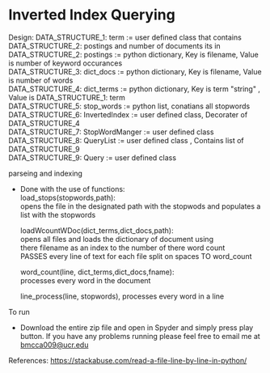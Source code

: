 # Inverted Index Querying 

Design:
DATA_STRUCTURE_1: term        := user defined class that contains DATA_STRUCTURE_2: postings and number of documents its in <br/>
DATA_STRUCTURE_2: postings    := python dictionary, Key is filename, Value is number of keyword occurances <br/>
DATA_STRUCTURE_3: dict_docs   := python dictionary, Key is filename, Value is number of words <br/>
DATA_STRUCTURE_4: dict_terms  := python dictionary, Key is term "string" , Value is DATA_STRUCTURE_1: term <br/>
DATA_STRUCTURE_5: stop_words  := python list, conatians all stopwords <br/>
DATA_STRUCTURE_6: InvertedIndex   := user defined class, Decorater of DATA_STRUCTURE_4 <br/>
DATA_STRUCTURE_7: StopWordManger  := user defined class <br/>
DATA_STRUCTURE_8: QueryList       := user defined class , Contains list of DATA_STRUCTURE_9 <br/>
DATA_STRUCTURE_9: Query           := user defined class <br/>

parseing and indexing <br/>
 - Done with the use of functions: <br/>
     load_stops(stopwords,path): <br/>
          opens the file in the designated path with the stopwods and populates a list with the stopwords <br/>
        
     loadWcountWDoc(dict_terms,dict_docs,path): <br/>
           opens all files and loads the dictionary of document using <br/>
           there filename as an index to the number of there word count <br/>
           PASSES every line of text for each file split on spaces TO word_count <br/>
     
     word_count(line, dict_terms,dict_docs,fname): <br/>
            processes every word in the document <br/>
            
     line_process(line, stopwords),  processes every word in a line <br/>
       
To run <br/>
- Download the entire zip file and open in Spyder and simply press play button. If you have any problems running please feel 
free to email me at bmcca009@ucr.edu <br/>

References: https://stackabuse.com/read-a-file-line-by-line-in-python/


